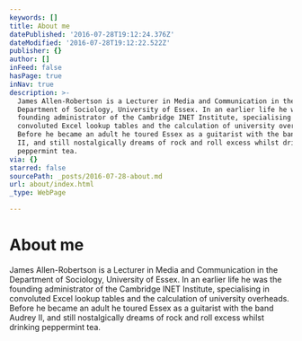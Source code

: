 ```yaml
---
keywords: []
title: About me
datePublished: '2016-07-28T19:12:24.376Z'
dateModified: '2016-07-28T19:12:22.522Z'
publisher: {}
author: []
inFeed: false
hasPage: true
inNav: true
description: >-
  James Allen-Robertson is a Lecturer in Media and Communication in the
  Department of Sociology, University of Essex. In an earlier life he was the
  founding administrator of the Cambridge INET Institute, specialising in
  convoluted Excel lookup tables and the calculation of university overheads.
  Before he became an adult he toured Essex as a guitarist with the band Audrey
  II, and still nostalgically dreams of rock and roll excess whilst drinking
  peppermint tea.
via: {}
starred: false
sourcePath: _posts/2016-07-28-about.md
url: about/index.html
_type: WebPage

---
```

# About me

James Allen-Robertson is a Lecturer in Media and Communication in the Department of Sociology, University of Essex. In an earlier life he was the founding administrator of the Cambridge INET Institute, specialising in convoluted Excel lookup tables and the calculation of university overheads. Before he became an adult he toured Essex as a guitarist with the band Audrey II, and still nostalgically dreams of rock and roll excess whilst drinking peppermint tea.